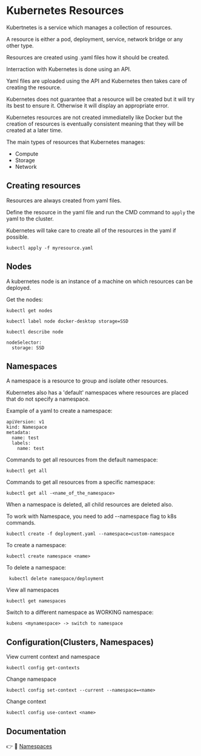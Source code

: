 # Kubernetes Resources

Kubertnetes is a service which manages a collection of resources.

A resource is either a pod, deployment, service, network bridge or any other type.

Resources are created using .yaml files how it should be created.

Interraction with Kubernetes is done using an API.

Yaml files are uploaded using the API and Kubernetes then takes care of creating the resource.

Kubernetes does not guarantee that a resource will be created but it will try its best to ensure it. Otherwise it will display an appropriate error.

Kubernetes resources are not created immediatelly like Docker but the creation of resources is eventually consistent meaning that they will be created at a later time.

The main types of resources that Kubernetes manages:
* Compute
* Storage
* Network

## Creating resources

Resources are always created from yaml files.

Define the resource in the yaml file and run the CMD command to `apply` the yaml to the cluster.

Kubernetes will take care to create all of the resources in the yaml if possible.

```
kubectl apply -f myresource.yaml
```


## Nodes

A kubernetes node is an instance of a machine on which resources can be deployed.

Get the nodes:
```
kubectl get nodes
```
```
kubectl label node docker-desktop storage=SSD
```
```
kubectl describe node 
```

```
nodeSelector:
  storage: SSD
```

## Namespaces

A namespace is a resource to group and isolate other resources.

Kubernetes also has a 'default' namespaces where resources are placed that do not specify a namespace.

Example of a yaml to create a namespace:
```
apiVersion: v1
kind: Namespace
metadata:
  name: test
  labels:
    name: test
```

Commands to get all resources from the default namespace:
```
kubectl get all
```
Commands to get all resources from a specific namespace:
```
kubectl get all -<name_of_the_namespace>
```

When a namespace is deleted, all child resources are deleted also.

To work with Namespace, you need to add --namespace flag to k8s commands.

```
kubectl create -f deployment.yaml --namespace=custom-namespace
```

To create a namespace:
```
kubectl create namespace <name>
```

To delete a namespace:
```
 kubectl delete namespace/deployment
```

View all namespaces
```
kubectl get namespaces
```

Switch to a different namespace as WORKING namespace:
```
kubens <mynamespace> -> switch to namespace
```

## Configuration(Clusters, Namespaces)

View current context and namespace
```
kubectl config get-contexts
```

Change namespace
```
kubectl config set-context --current --namespace=<name>
```

Change context
```
kubectl config use-context <name>
```

## Documentation 

:point_right: :link: [Namespaces](https://kubernetes.io/docs/concepts/overview/working-with-objects/namespaces/)
